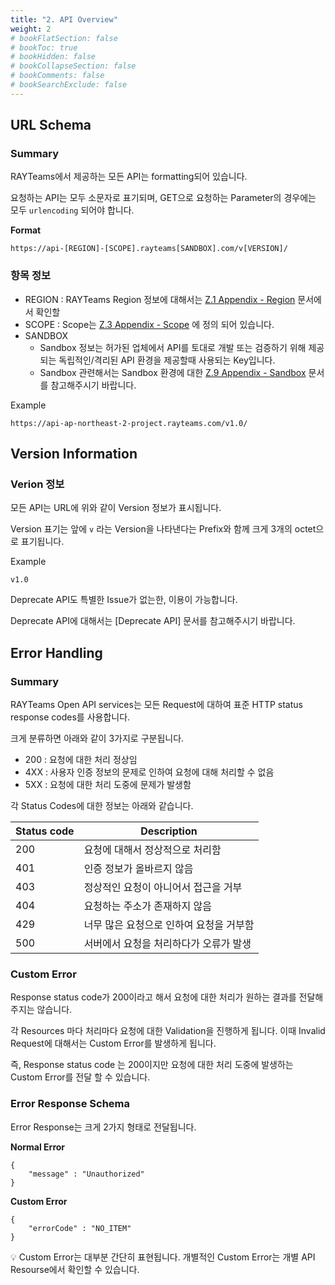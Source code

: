 ```yaml
---
title: "2. API Overview"
weight: 2
# bookFlatSection: false
# bookToc: true
# bookHidden: false
# bookCollapseSection: false
# bookComments: false
# bookSearchExclude: false
---
```

## URL Schema

### Summary

RAYTeams에서 제공하는 모든 API는 formatting되어 있습니다.

요청하는 API는 모두 소문자로 표기되며, GET으로 요청하는 Parameter의 경우에는 모두 `urlencoding` 되어야 합니다.

**Format**

```
https://api-[REGION]-[SCOPE].rayteams[SANDBOX].com/v[VERSION]/
```

### 항목 정보

- REGION : RAYTeams Region 정보에 대해서는 [Z.1 Appendix - Region](/ko/docs/platformapi-appendix/region/)   문서에서 확인할
- SCOPE : Scope는 [Z.3 Appendix - Scope](/ko/docs/platformapi-appendix/scope/)  에 정의 되어 있습니다.
- SANDBOX
    - Sandbox 정보는 허가된 업체에서 API를 토대로 개발 또는 검증하기 위해 제공되는 독립적인/격리된 API 환경을 제공할때 사용되는 Key입니다.
    - Sandbox 관련해서는 Sandbox 환경에 대한 [Z.9 Appendix - Sandbox](/ko/docs/platformapi-appendix/sandbox/)  문서를 참고해주시기 바랍니다.

Example

```
https://api-ap-northeast-2-project.rayteams.com/v1.0/
```

## Version Information

### Verion 정보

모든 API는 URL에 위와 같이 Version 정보가 표시됩니다.

Version 표기는 앞에 `v` 라는 Version을 나타낸다는 Prefix와 함께 크게 3개의 octet으로 표기됩니다.

Example

```
v1.0
```

Deprecate API도 특별한 Issue가 없는한, 이용이 가능합니다.

Deprecate API에 대해서는 [Deprecate API]  문서를 참고해주시기 바랍니다.

## Error Handling

### Summary

RAYTeams Open API services는 모든 Request에 대하여 표준 HTTP status response codes를 사용합니다.

크게 분류하면 아래와 같이 3가지로 구분됩니다.

- 200 : 요청에 대한 처리 정상임
- 4XX : 사용자 인증 정보의 문제로 인하여 요청에 대해 처리할 수 없음
- 5XX : 요청에 대한 처리 도중에 문제가 발생함

각 Status Codes에 대한 정보는 아래와 같습니다.

| Status code | Description |
| --- | --- |
| 200 | 요청에 대해서 정상적으로 처리함 |
| 401 | 인증 정보가 올바르지 않음 |
| 403 | 정상적인 요청이 아니어서 접근을 거부 |
| 404 | 요청하는 주소가 존재하지 않음 |
| 429 | 너무 많은 요청으로 인하여 요청을 거부함 |
| 500 | 서버에서 요청을 처리하다가 오류가 발생 |

### Custom Error

Response status code가 200이라고 해서 요청에 대한 처리가 원하는 결과를 전달해주지는 않습니다.

각 Resources 마다 처리마다 요청에 대한 Validation을 진행하게 됩니다. 이때 Invalid Request에 대해서는 Custom Error를 발생하게 됩니다.

즉, Response status code 는 200이지만 요청에 대한 처리 도중에 발생하는 Custom Error를 전달 할 수 있습니다.

### Error Response Schema

Error Response는 크게 2가지 형태로 전달됩니다.

**Normal Error**

```
{
	"message" : "Unauthorized"
}
```

**Custom Error**

```
{
	"errorCode" : "NO_ITEM"
}
```

<aside>
💡 Custom Error는 대부분 간단히 표현됩니다. 개별적인 Custom Error는 개별 API Resourse에서 확인할 수 있습니다.
</aside>